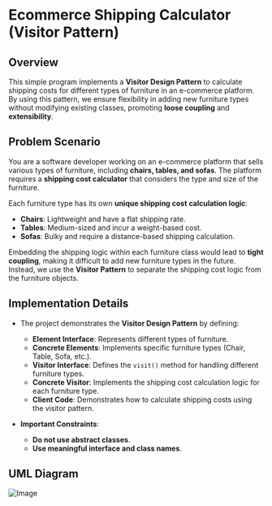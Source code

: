 # Ecommerce Shipping Calculator (Visitor Pattern)

## Overview
This simple program implements a **Visitor Design Pattern** to calculate shipping costs for different types of furniture in an e-commerce platform. By using this pattern, we ensure flexibility in adding new furniture types without modifying existing classes, promoting **loose coupling** and **extensibility**.

## Problem Scenario
You are a software developer working on an e-commerce platform that sells various types of furniture, including **chairs, tables, and sofas**. The platform requires a **shipping cost calculator** that considers the type and size of the furniture.

Each furniture type has its own **unique shipping cost calculation logic**:
- **Chairs**: Lightweight and have a flat shipping rate.
- **Tables**: Medium-sized and incur a weight-based cost.
- **Sofas**: Bulky and require a distance-based shipping calculation.

Embedding the shipping logic within each furniture class would lead to **tight coupling**, making it difficult to add new furniture types in the future. Instead, we use the **Visitor Pattern** to separate the shipping cost logic from the furniture objects.

## Implementation Details
- The project demonstrates the **Visitor Design Pattern** by defining:
  - **Element Interface**: Represents different types of furniture.
  - **Concrete Elements**: Implements specific furniture types (Chair, Table, Sofa, etc.).
  - **Visitor Interface**: Defines the `visit()` method for handling different furniture types.
  - **Concrete Visitor**: Implements the shipping cost calculation logic for each furniture type.
  - **Client Code**: Demonstrates how to calculate shipping costs using the visitor pattern.

- **Important Constraints**:
  - **Do not use abstract classes**.
  - **Use meaningful interface and class names**.
  
## UML Diagram
![Image](https://github.com/user-attachments/assets/b01ffdae-b2b3-42e5-bf44-7c96c3947f7d)
